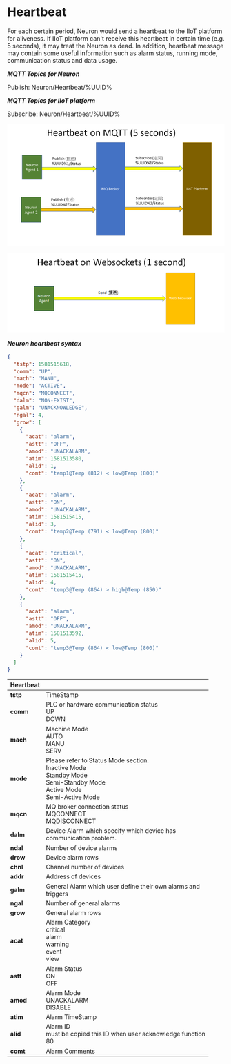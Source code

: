 # Heartbeat

For each certain period, Neuron would send a heartbeat to the IIoT platform for aliveness. If IIoT platform can't
receive this heartbeat in certain time (e.g. 5 seconds), it may treat the Neuron as dead. In addition, heartbeat message
may contain some useful information such as alarm status, running mode, communication status and data usage.

**_MQTT Topics for Neuron_**

Publish: Neuron/Heartbeat/%UUID%

**_MQTT Topics for IIoT platform_**

Subscribe: Neuron/Heartbeat/%UUID%

![](../assets/heartbeat-on-mqtt.png)

![](../assets/heartbeat-on-websockets.png)

**_Neuron heartbeat syntax_**

```json
{
  "tstp": 1581515618,
  "comm": "UP",
  "mach": "MANU",
  "mode": "ACTIVE",
  "mqcn": "MQCONNECT",
  "dalm": "NON-EXIST",
  "galm": "UNACKNOWLEDGE",
  "ngal": 4,
  "grow": [
    {
      "acat": "alarm",
      "astt": "OFF",
      "amod": "UNACKALARM",
      "atim": 1581513580,
      "alid": 1,
      "comt": "temp1@Temp (812) < low@Temp (800)"
    },
    {
      "acat": "alarm",
      "astt": "ON",
      "amod": "UNACKALARM",
      "atim": 1581515415,
      "alid": 3,
      "comt": "temp2@Temp (791) < low@Temp (800)"
    },
    {
      "acat": "critical",
      "astt": "ON",
      "amod": "UNACKALARM",
      "atim": 1581515415,
      "alid": 4,
      "comt": "temp3@Temp (864) > high@Temp (850)"
    },
    {
      "acat": "alarm",
      "astt": "OFF",
      "amod": "UNACKALARM",
      "atim": 1581513592,
      "alid": 5,
      "comt": "temp3@Temp (864) < low@Temp (800)"
    }
  ]
}
```

| Heartbeat |                                                       |
| --------- | ----------------------------------------------------- |
| **tstp**  | TimeStamp                                             |
| **comm**  | PLC or hardware communication status</br> UP</br> DOWN  |
| **mach**  | Machine Mode</br> AUTO</br> MANU</br> SERV |
| **mode**  | Please refer to Status Mode section.</br> Inactive Mode</br> Standby Mode </br> Semi-Standby Mode </br> Active Mode</br> Semi-Active Mode|
| **mqcn**  | MQ broker connection status</br> MQCONNECT</br> MQDISCONNECT|
| **dalm**  | Device Alarm which specify which device has </br> communication problem.|
| **ndal**  | Number of device alarms                               |
| **drow**  | Device alarm rows                                     |
| **chnl**  | Channel number of devices                             |
| **addr**  | Address of devices                                    |
| **galm**  | General Alarm which user define their own alarms and </br>triggers|
| **ngal**  | Number of general alarms                              |
| **grow**  | General alarm rows                                    |
| **acat**  | Alarm Category </br> critical </br> alarm</br> warning</br> event</br> view |                                       
| **astt**  | Alarm Status                                          </br> ON                                                    </br> OFF                                                   |
| **amod**  | Alarm Mode                                            </br> UNACKALARM                                            </br> DISABLE                                               |
| **atim**  | Alarm TimeStamp                                       |
| **alid**  | Alarm ID                                              </br> must be copied this ID when user acknowledge function </br> 80                                                    |
| **comt**  | Alarm Comments                                        |
